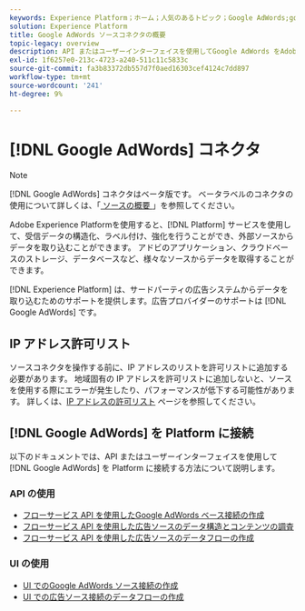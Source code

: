 ```yaml
---
keywords: Experience Platform；ホーム；人気のあるトピック；Google AdWords;google adwords
solution: Experience Platform
title: Google AdWords ソースコネクタの概要
topic-legacy: overview
description: API またはユーザーインターフェイスを使用してGoogle AdWords をAdobe Experience Platformに接続する方法を説明します。
exl-id: 1f6257e0-213c-4723-a240-511c11c5833c
source-git-commit: fa3b83372db557d7f0aed16303cef4124c7dd897
workflow-type: tm+mt
source-wordcount: '241'
ht-degree: 9%

---
```


# [!DNL Google AdWords] コネクタ

>[!NOTE]
>
>[!DNL Google AdWords] コネクタはベータ版です。 ベータラベルのコネクタの使用について詳しくは、「[ ソースの概要 ](../../home.md#terms-and-conditions)」を参照してください。

Adobe Experience Platformを使用すると、[!DNL Platform] サービスを使用して、受信データの構造化、ラベル付け、強化を行うことができ、外部ソースからデータを取り込むことができます。 アドビのアプリケーション、クラウドベースのストレージ、データベースなど、様々なソースからデータを取得することができます。

[!DNL Experience Platform] は、サードパーティの広告システムからデータを取り込むためのサポートを提供します。広告プロバイダーのサポートは [!DNL Google AdWords] です。

## IP アドレス許可リスト

ソースコネクタを操作する前に、IP アドレスのリストを許可リストに追加する必要があります。 地域固有の IP アドレスを許可リストに追加しないと、ソースを使用する際にエラーが発生したり、パフォーマンスが低下する可能性があります。 詳しくは、[IP アドレスの許可リスト](../../ip-address-allow-list.md) ページを参照してください。

## [!DNL Google AdWords] を Platform に接続

以下のドキュメントでは、API またはユーザーインターフェイスを使用して [!DNL Google AdWords] を Platform に接続する方法について説明します。

### API の使用

- [フローサービス API を使用したGoogle AdWords ベース接続の作成](../../tutorials/api/create/advertising/ads.md)
- [フローサービス API を使用した広告ソースのデータ構造とコンテンツの調査](../../tutorials/api/explore/advertising.md)
- [フローサービス API を使用した広告ソースのデータフローの作成](../../tutorials/api/collect/advertising.md)

### UI の使用

- [UI でのGoogle AdWords ソース接続の作成](../../tutorials/ui/create/advertising/ads.md)
- [UI での広告ソース接続のデータフローの作成](../../tutorials/ui/dataflow/advertising.md)
